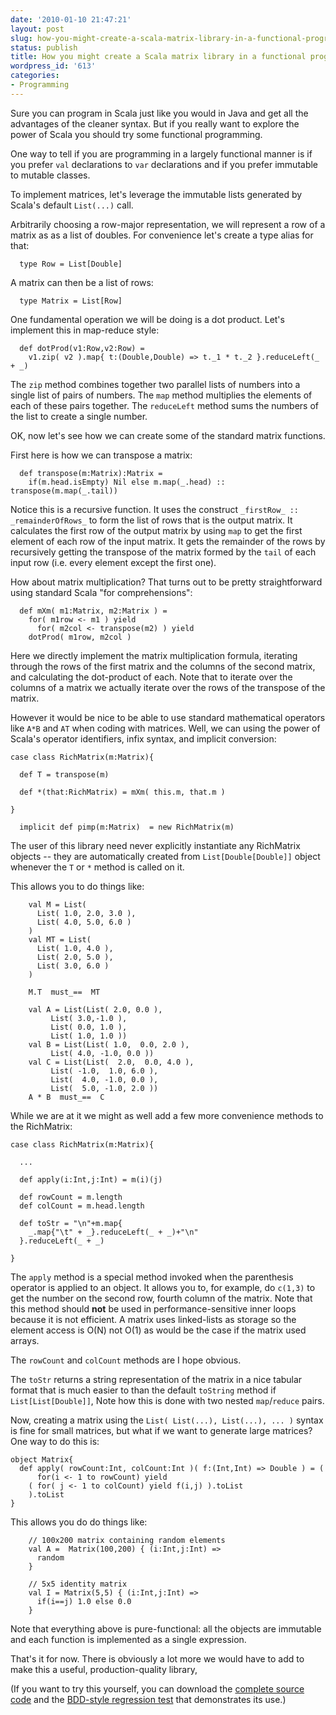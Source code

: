 ```yaml
---
date: '2010-01-10 21:47:21'
layout: post
slug: how-you-might-create-a-scala-matrix-library-in-a-functional-programming-style
status: publish
title: How you might create a Scala matrix library in a functional programming style
wordpress_id: '613'
categories:
- Programming
---
```


Sure you can program in Scala just like you would in Java and get all the advantages of the cleaner syntax.  But if you really want to explore the power of Scala you should try some functional programming.

One way to tell if you are programming in a largely functional manner is if you prefer `val` declarations to `var` declarations and if you prefer immutable to mutable classes.

To implement matrices, let's leverage the immutable lists generated by Scala's default `List(...)` call.

Arbitrarily choosing a row-major representation, we will represent a row of a matrix as as a list of doubles.  For convenience let's create a type alias for that:


      type Row = List[Double]


A matrix can then be a list of rows:


      type Matrix = List[Row]


One fundamental operation we will be doing is a dot product.  Let's implement this in map-reduce style:


      def dotProd(v1:Row,v2:Row) =
        v1.zip( v2 ).map{ t:(Double,Double) => t._1 * t._2 }.reduceLeft(_ + _)


The `zip` method combines together two parallel lists of numbers into a single list of pairs of numbers.  The `map` method multiplies the elements of each of these pairs together.  The `reduceLeft` method sums the numbers of the list to create a single number.

OK, now let's see how we can create some of the standard matrix functions.

First here is how we can transpose a matrix:


      def transpose(m:Matrix):Matrix =
        if(m.head.isEmpty) Nil else m.map(_.head) :: transpose(m.map(_.tail))


Notice this is a recursive function.  It uses the construct `_firstRow_ :: _remainderOfRows_` to form the list of rows that is the output matrix.  It calculates the first row of the output matrix by using `map` to get the first element of each row of the input matrix.  It gets the remainder of the rows by recursively getting the transpose of the matrix formed by the `tail` of each input row (i.e. every element except the first one).

How about matrix multiplication?  That turns out to be pretty straightforward using standard Scala "for comprehensions":


      def mXm( m1:Matrix, m2:Matrix ) =
        for( m1row <- m1 ) yield
          for( m2col <- transpose(m2) ) yield
    	dotProd( m1row, m2col )


Here we directly implement the matrix multiplication formula, iterating through the rows of the first matrix and the columns of the second matrix, and calculating the dot-product of each.  Note that to iterate over the columns of a matrix we actually iterate over the rows of the transpose of the matrix.

However it would be nice to be able to use standard mathematical operators like `A*B` and `AT` when coding with matrices.  Well, we can using the power of Scala's operator identifiers, infix syntax, and implicit conversion:


    case class RichMatrix(m:Matrix){

      def T = transpose(m)

      def *(that:RichMatrix) = mXm( this.m, that.m )

    }

      implicit def pimp(m:Matrix)  = new RichMatrix(m)


The user of this library need never explicitly instantiate any RichMatrix objects -- they are automatically created from `List[Double[Double]]` object whenever the `T` or `*` method is called on it.

This allows you to do things like:


        val M = List(
          List( 1.0, 2.0, 3.0 ),
          List( 4.0, 5.0, 6.0 )
        )
        val MT = List(
          List( 1.0, 4.0 ),
          List( 2.0, 5.0 ),
          List( 3.0, 6.0 )
        )

        M.T  must_==  MT

        val A = List(List( 2.0, 0.0 ),
    		 List( 3.0,-1.0 ),
    		 List( 0.0, 1.0 ),
    		 List( 1.0, 1.0 ))
        val B = List(List( 1.0,  0.0, 2.0 ),
    		 List( 4.0, -1.0, 0.0 ))
        val C = List(List(  2.0,  0.0, 4.0 ),
    		 List( -1.0,  1.0, 6.0 ),
    		 List(  4.0, -1.0, 0.0 ),
    		 List(  5.0, -1.0, 2.0 ))
        A * B  must_==  C


While we are at it we might as well add a few more convenience methods to the RichMatrix:


    case class RichMatrix(m:Matrix){

      ...

      def apply(i:Int,j:Int) = m(i)(j)

      def rowCount = m.length
      def colCount = m.head.length

      def toStr = "\n"+m.map{
        _.map{"\t" + _}.reduceLeft(_ + _)+"\n"
      }.reduceLeft(_ + _)

    }


The `apply` method is a special method invoked when the parenthesis operator is applied to an object.  It allows you to, for example, do `c(1,3)` to get the number on the second row, fourth column of the matrix.  Note that this method should **not** be used in performance-sensitive inner loops because it is not efficient.  A matrix uses linked-lists as storage so the element access is O(N) not O(1) as would be the case if the matrix used arrays.

The `rowCount` and `colCount` methods are I hope obvious.

The `toStr` returns a string representation of the matrix in a nice tabular format that is much easier to than the default `toString` method if `List[List[Double]]`,  Note how this is done with two nested `map`/`reduce` pairs.

Now, creating a matrix using the `List( List(...), List(...), ... )` syntax is fine for small matrices, but what if we want to generate large matrices?  One way to do this is:


    object Matrix{
      def apply( rowCount:Int, colCount:Int )( f:(Int,Int) => Double ) = (
          for(i <- 1 to rowCount) yield
    	( for( j <- 1 to colCount) yield f(i,j) ).toList
        ).toList
    }


This allows you do do things like:


        // 100x200 matrix containing random elements
        val A =  Matrix(100,200) { (i:Int,j:Int) =>
          random
        }

        // 5x5 identity matrix
        val I = Matrix(5,5) { (i:Int,j:Int) =>
          if(i==j) 1.0 else 0.0
        }


Note that everything above is pure-functional: all the objects are immutable and each function is implemented as a single expression.

That's it for now.  There is obviously a lot more we would have to add to make this a useful, production-quality library,

(If you want to try this yourself, you can download the [complete source code](http://bit.ly/eob-src) and the [BDD-style regression test](http://bit.ly/matrix_test) that demonstrates its use.)

